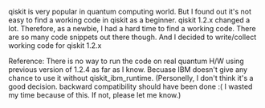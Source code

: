 qiskit is very popular in quantum computing world. But I found out it's not easy to find a working code in qiskit as a beginner.
qiskit 1.2.x changed a lot. Therefore, as a newbie, I had a hard time to find a working code. There are so many code snippets out there though.
And I decided to write/collect working code for qiskit 1.2.x 


Reference:
There is no way to run the code on real quantum H/W  using previous version of 1.2.4  as far as I know. Becuase IBM doesn't give any chance to use it without qiskit_ibm_runtime. 
(Personelly, I don't think it's a good decision. backward compatibility should have been done :(    I wasted my time because of this.
If not, please let me know.)


